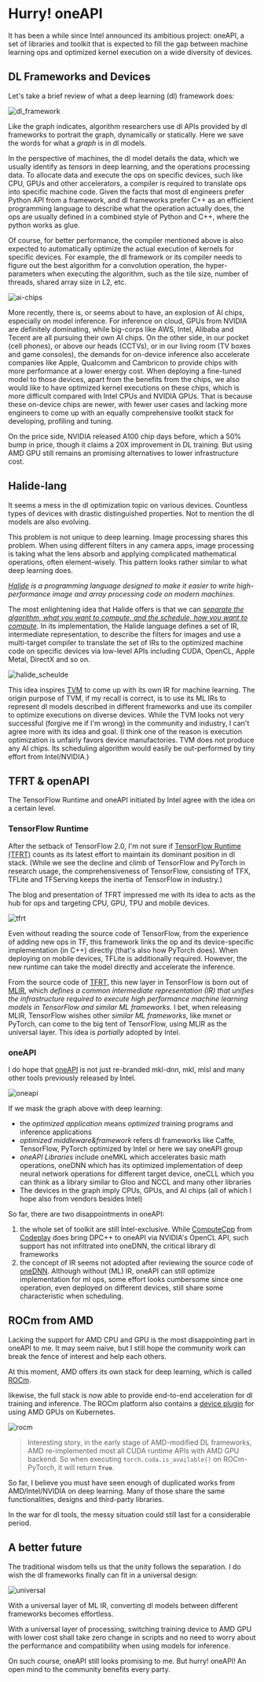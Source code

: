 # Hurry! oneAPI

It has been a while since Intel announced its ambitious project: oneAPI, a set of libraries and toolkit that is expected to fill the gap between machine learning ops and optimized kernel execution on a wide diversity of devices.

## DL Frameworks and Devices

Let's take a brief review of what a deep learning (dl) framework does:

![dl_framework](./oneapi/dl_framework.svg)

Like the graph indicates, algorithm researchers use dl APIs provided by dl frameworks to portrait the graph, dynamically or statically. Here we save the words for what a *graph* is in dl models.

In the perspective of machines, the dl model details the data, which we usually identify as *tensors* in deep learning, and the operations processing data. To allocate data and execute the ops on specific devices, such like CPU, GPUs and other accelerators, a compiler is required to translate ops into specific machine code. Given the facts that most dl engineers prefer Python API from a framework, and dl frameworks prefer C++ as an efficient programming language to describe what the operation actually does, the ops are usually defined in a combined style of Python and C++, where the python works as glue.

Of course, for better performance, the compiler mentioned above is also expected to automatically optimize the actual execution of kernels for specific devices. For example, the dl framework or its compiler needs to figure out the best algorithm for a convolution operation, the hyper-parameters when executing the algorithm, such as the tile size, number of threads, shared array size in L2, etc.

![ai-chips](https://i0.wp.com/syncedreview.com/wp-content/uploads/2018/03/Capture3.png?w=1459&ssl=1)

More recently, there is, or seems about to have, an explosion of AI chips, especially on model inference. For inference on cloud, GPUs from NVIDIA are definitely dominating, while big-corps like AWS, Intel, Alibaba and Tecent are all pursuing their own AI chips. On the other side, in our pocket (cell phones), or above our heads (CCTVs), or in our living room (TV boxes and game consoles), the demands for on-device inference also accelerate companies like Apple, Qualcomm and Cambricon to provide chips with more performance at a lower energy cost. When deploying a fine-tuned model to those devices, apart from the benefits from the chips, we also would like to have optimized kernel executions on these chips, which is more difficult compared with Intel CPUs and NVIDIA GPUs. That is because these on-device chips are newer, with fewer user cases and lacking more engineers to come up with an equally comprehensive toolkit stack for developing, profiling and tuning.

On the price side, NVIDIA released A100 chip days before, which a 50% bump in price, though it claims a 20X improvement in DL training. But using AMD GPU still remains an promising alternatives to lower infrastructure cost. 

## Halide-lang

It seems a mess in the dl optimization topic on various devices. Countless types of devices with drastic distinguished properties. Not to mention the dl models are also evolving.

This problem is not unique to deep learning. Image processing shares this problem. When using different filters in any camera apps, image processing is taking what the lens absorb and applying complicated mathematical operations, often element-wisely. This pattern looks rather similar to what deep learning does.

*[Halide](https://halide-lang.org/#gettingstarted) is a programming language designed to make it easier to write high-performance image and array processing code on modern machines.*

The most enlightening idea that Halide offers is that we can *[separate the algorithm, what you want to compute, and the schedule, how you want to compute](https://halide-lang.org/papers/halide_autoscheduler_2019.pdf)*. In its implementation, the Halide language defines a set of IR, intermediate representation, to describe the filters for images and use a multi-target compiler to translate the set of IRs to the optimized machine code on specific devices via low-level APIs including CUDA, OpenCL, Apple Metal, DirectX and so on.

![halide_scheulde](./oneapi/halide-schedule.jpeg)

This idea inspires [TVM](https://tvm.apache.org/) to come up with its own IR for machine learning. The origin purpose of TVM, if my recall is correct, is to use its ML IRs to represent dl models described in different frameworks and use its compiler to optimize executions on diverse devices. While the TVM looks not very successful (forgive me if I'm wrong) in the community and industry, I can't agree more with its idea and goal. (I think one of the reason is execution optimization is unfairly favors device manufactories. TVM does not produce any AI chips. Its scheduling algorithm would easily be out-performed by tiny effort from Intel/NVIDIA.)

## TFRT & openAPI

The TensorFlow Runtime and oneAPI initiated by Intel agree with the idea on a certain level.

### TensorFlow Runtime

After the setback of TensorFlow 2.0, I'm not sure if [TensorFlow Runtime (TFRT)](https://blog.tensorflow.org/2020/04/tfrt-new-tensorflow-runtime.html) counts as its latest effort to maintain its dominant position in dl stack. (While we see the decline and climb of TensorFlow and PyTorch in research usage, the comprehensiveness of TensorFlow, consisting of TFX, TFLite and TFServing keeps the inertia of TensorFlow in industry.)

The blog and presentation of TFRT impressed me with its idea to acts as the hub for ops and targeting CPU, GPU, TPU and mobile devices.

![tfrt](https://1.bp.blogspot.com/-0m9v6oLvo70/XqhqxI8rAfI/AAAAAAAADDE/tvUuamxh7L4A2DTaG4LD99Eka3tEQBzxACLcBGAsYHQ/s1600/tfrtroleingraph.png)

Even without reading the source code of TensorFlow, from the experience of adding new ops in TF, this framework links the op and its device-specific implementation (in C++) directly (that's also how PyTorch does). When deploying on mobile devices, TFLite is additionally required. However, the new runtime can take the model directly and accelerate the inference.

From the source code of [TFRT](https://github.com/tensorflow/runtime), this new layer in TensorFlow is born out of [MLIR](https://www.tensorflow.org/mlir), which *defines a common intermediate representation (IR) that unifies the infrastructure required to execute high performance machine learning models in TensorFlow and similar ML frameworks*. I bet, when releasing MLIR, TensorFlow wishes other *similar ML frameworks*, like mxnet or PyTorch, can come to the big tent of TensorFlow, using MLIR as the universal layer. This idea is *partially* adopted by Intel.

### oneAPI

I do hope that [oneAPI](https://software.intel.com/content/www/us/en/develop/download/oneapi-product-brief.html) is not just re-branded mkl-dnn, mkl, mlsl and many other tools previously released by Intel.

![oneapi](./oneapi/oneapi.png)

If we mask the graph above with deep learning:

- the *optimized application* means *optimized* training programs and inference applications
- *optimized middleware&framework* refers dl frameworks like Caffe, TensorFlow, PyTorch optimized by Intel or here we say oneAPI group
- *oneAPI Libraries* include oneMKL which accelerates basic math operations, oneDNN which has its optimized implementation of deep neural network operations for different target device, oneCLL which you can think as a library similar to Gloo and NCCL and many other libraries
- The devices in the graph imply CPUs, GPUs, and AI chips (all of which I hope also from vendors besides Intel)

So far, there are two disappointments in oneAPI:

1. the whole set of toolkit are still Intel-exclusive. While [ComputeCpp](https://www.codeplay.com/products/computesuite/computecpp) from [Codeplay](codeplay.com) does bring DPC++ to oneAPI via NVIDIA's OpenCL API, such support has not infiltrated into oneDNN, the critical library dl frameworks
2. the concept of IR seems not adopted after reviewing the source code of [oneDNN](https://github.com/oneapi-src/oneDNN). Although without (ML) IR, oneAPI can still optimize implementation for ml ops, some effort looks cumbersome since one operation, even deployed on different devices, still share some characteristic when scheduling.

## ROCm from AMD

Lacking the support for AMD CPU and GPU is the most disappointing part in oneAPI to me. It may seem naive, but I still hope the community work can break the fence of interest and help each others.

At this moment, AMD offers its own stack for deep learning, which is called [ROCm](https://www.amd.com/en/graphics/servers-solutions-rocm).

likewise, the full stack is now able to provide end-to-end acceleration for dl training and inference. The ROCm platform also contains a [device plugin](https://github.com/RadeonOpenCompute/k8s-device-plugin) for using AMD GPUs on Kubernetes.

![rocm](https://www.amd.com/system/files/styles/992px/private/2019-11/343814-rocm-open-source-chart-1260x709.png?itok=l2Pz8mtQ)

> Interesting story, in the early stage of AMD-modified DL frameworks, AMD re-implemented most all CUDA runtime APIs with AMD GPU backend. So when executing `torch.cuda.is_available()` on ROCm-PyTorch, it will return **`True`**.

So far, I believe you must have seen enough of duplicated works from AMD/Intel/NVIDIA on deep learning. Many of those share the same functionalities, designs and third-party libraries. 

In the war for dl tools, the messy situation could still last for a considerable period.

## A better future

The traditional wisdom tells us that the unity follows the separation. I do wish the dl frameworks finally can fit in a universal design:

![universal](./oneapi/universal.svg)

With a universal layer of ML IR, converting dl models between different frameworks becomes effortless.

With a universal layer of processing, switching training device to AMD GPU with lower cost shall take zero change in scripts and no need to worry about the performance and compatibility when using models for inference.

On such course, oneAPI still looks promising to me. But hurry! oneAPI! An open mind to the community benefits every party.